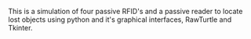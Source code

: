 This is a simulation of four passive RFID's and a passive reader to locate lost objects using python and it's graphical interfaces, RawTurtle and Tkinter.
